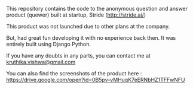 This repository contains the code to the anonymous question and answer product (quewer) built at startup, Stride (http://stride.ai/)

This product was not launched due to other plans at the company. 

But, had great fun developing it with no experience back then. It was entirely built using Django Python. 

If you have any doubts in any parts, you can contact me at kruthika.vishwa@gmail.com

You can also find the screenshots of the product here  : https://drive.google.com/open?id=0B5pv-vMHuqK7eERNbHZ1TFFwNFU
